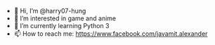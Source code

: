- 👋 Hi, I’m @harry07-hung
- 👀 I’m interested in game and anime
- 🌱 I’m currently learning Python 3
- 📫 How to reach me: https://www.facebook.com/javamit.alexander

<!---
harry07-hung/harry07-hung is a ✨ special ✨ repository because its `README.md` (this file) appears on your GitHub profile.
You can click the Preview link to take a look at your changes.
--->
